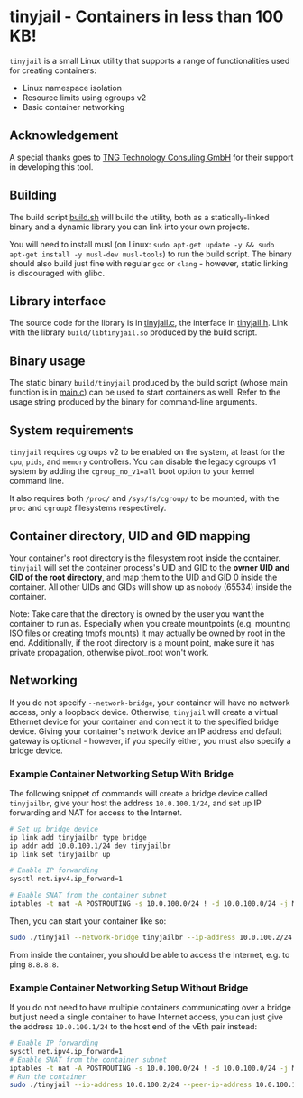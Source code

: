 # tinyjail - Containers in less than 100 KB!
`tinyjail` is a small Linux utility that supports a range of functionalities used for creating containers:

* Linux namespace isolation
* Resource limits using cgroups v2
* Basic container networking

## Acknowledgement
A special thanks goes to [TNG Technology Consuling GmbH](https://www.tngtech.com/en/) for their support in developing this tool.

## Building
The build script [build.sh](./build.sh) will build the utility, both as a statically-linked binary and a dynamic library you can link into your own projects. 

You will need to install musl (on Linux: `sudo apt-get update -y && sudo apt-get install -y musl-dev musl-tools`) to run the build script. 
The binary should also build just fine with regular `gcc` or `clang` - however, static linking is discouraged with glibc.

## Library interface
The source code for the library is in [tinyjail.c](./tinyjail.c), the interface in [tinyjail.h](./tinyjail.h).
Link with the library `build/libtinyjail.so` produced by the build script.

## Binary usage
The static binary `build/tinyjail` produced by the build script (whose main function is in [main.c](./main.c)) can be used to start containers as well. 
Refer to the usage string produced by the binary for command-line arguments.

## System requirements
`tinyjail` requires cgroups v2 to be enabled on the system, at least for the `cpu`, `pids`, and `memory` controllers. 
You can disable the legacy cgroups v1 system by adding the `cgroup_no_v1=all` boot option to your kernel command line.

It also requires both `/proc/` and `/sys/fs/cgroup/` to be mounted, with the `proc` and `cgroup2` filesystems respectively.

## Container directory, UID and GID mapping
Your container's root directory is the filesystem root inside the container.
`tinyjail` will set the container process's UID and GID to the <b>owner UID and GID of the root directory</b>, and map them to the UID and GID 0 inside the container.
All other UIDs and GIDs will show up as `nobody` (65534) inside the container.

Note: Take care that the directory is owned by the user you want the container to run as.
Especially when you create mountpoints (e.g. mounting ISO files or creating tmpfs mounts) it may actually be owned by root in the end.
Additionally, if the root directory is a mount point, make sure it has private propagation, otherwise pivot_root won't work.

## Networking
If you do not specify `--network-bridge`, your container will have no network access, only a loopback device.
Otherwise, `tinyjail` will create a virtual Ethernet device for your container and connect it to the specified bridge device.
Giving your container's network device an IP address and default gateway is optional - however, if you specify either, you must also specify a bridge device.

### Example Container Networking Setup With Bridge
The following snippet of commands will create a bridge device called `tinyjailbr`, give your host the address `10.0.100.1/24`, and set up IP forwarding and NAT for access to the Internet.

```bash
# Set up bridge device
ip link add tinyjailbr type bridge
ip addr add 10.0.100.1/24 dev tinyjailbr
ip link set tinyjailbr up

# Enable IP forwarding
sysctl net.ipv4.ip_forward=1

# Enable SNAT from the container subnet
iptables -t nat -A POSTROUTING -s 10.0.100.0/24 ! -d 10.0.100.0/24 -j MASQUERADE
```

Then, you can start your container like so:

```bash
sudo ./tinyjail --network-bridge tinyjailbr --ip-address 10.0.100.2/24 --default-route 10.0.100.1 --root <container root directory> -- <your command>
```

From inside the container, you should be able to access the Internet, e.g. to ping `8.8.8.8`.

### Example Container Networking Setup Without Bridge
If you do not need to have multiple containers communicating over a bridge but just need a single container to have Internet access, you can just give the address `10.0.100.1/24` to the host end of the vEth pair instead:

```bash
# Enable IP forwarding
sysctl net.ipv4.ip_forward=1
# Enable SNAT from the container subnet
iptables -t nat -A POSTROUTING -s 10.0.100.0/24 ! -d 10.0.100.0/24 -j MASQUERADE
# Run the container
sudo ./tinyjail --ip-address 10.0.100.2/24 --peer-ip-address 10.0.100.1/24 --default-route 10.0.100.1 --root <container root directory> -- <your command>
```